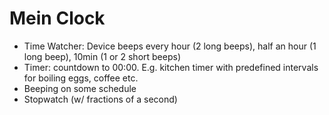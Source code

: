 # Mein Clock

 - Time Watcher: Device beeps every hour (2 long beeps), half an hour (1 long beep), 10min (1 or 2 short beeps)
 - Timer: countdown to 00:00. E.g. kitchen timer with predefined intervals for boiling eggs, coffee etc.
 - Beeping on some schedule
 - Stopwatch (w/ fractions of a second)